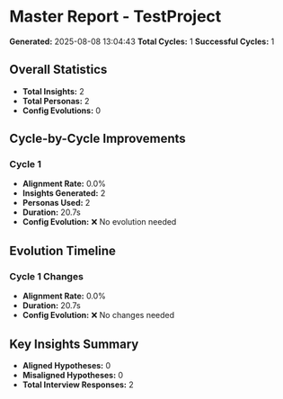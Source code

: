 # Master Report - TestProject

**Generated:** 2025-08-08 13:04:43
**Total Cycles:** 1
**Successful Cycles:** 1

## Overall Statistics

- **Total Insights:** 2
- **Total Personas:** 2
- **Config Evolutions:** 0

## Cycle-by-Cycle Improvements

### Cycle 1

- **Alignment Rate:** 0.0%
- **Insights Generated:** 2
- **Personas Used:** 2
- **Duration:** 20.7s
- **Config Evolution:** ❌ No evolution needed

## Evolution Timeline

### Cycle 1 Changes

- **Alignment Rate:** 0.0%
- **Duration:** 20.7s
- **Config Evolution:** ❌ No changes needed

## Key Insights Summary

- **Aligned Hypotheses:** 0
- **Misaligned Hypotheses:** 0
- **Total Interview Responses:** 2


